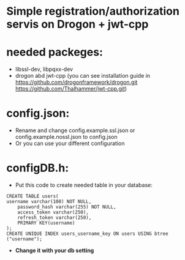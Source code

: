 # Simple registration/authorization servis on Drogon + jwt-cpp

# needed packeges:
- libssl-dev, libpqxx-dev
- drogon abd jwt-cpp (you can see installation guide in
https://github.com/drogonframework/drogon.git
https://github.com/Thalhammer/jwt-cpp.git) 

# config.json:
- Rename and change config.example.ssl.json or config.example.nossl.json to config.json
- Or you can use your different configuration

# configDB.h:
- Put this code to create needed table in your database:
```
CREATE TABLE users(
username varchar(100) NOT NULL,
    password_hash varchar(255) NOT NULL,
    access_token varchar(250),
    refresh_token varchar(250),
    PRIMARY KEY(username)
);
CREATE UNIQUE INDEX users_username_key ON users USING btree ("username");
```
- **Change it with your db setting**
